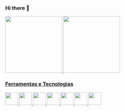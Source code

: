### Hi there 👋

<head>
<link rel="stylesheet" href="https://cdn.jsdelivr.net/gh/devicons/devicon@v2.15.1/devicon.min.css">
</head>
          
          
<!--
**claudiovilarim/claudiovilarim** is a ✨ _special_ ✨ repository because its `README.md` (this file) appears on your GitHub profile.

Here are some ideas to get you started:

- 🔭 I’m currently working on ...
- 🌱 I’m currently learning ...
- 👯 I’m looking to collaborate on ...
- 🤔 I’m looking for help with ...
- 💬 Ask me about ...
- 📫 How to reach me: ...
- 😄 Pronouns: ...
- ⚡ Fun fact: ...
-->

<div>
  <a href="https://github.com/claudiovilarim">
  <img height="180em" src="https://github-readme-stats.vercel.app/api/top-langs/?username=claudiovilarim&layout=compact&langs_count=7&theme=dracula"/>
  <img height="180em" src="https://github-readme-stats.vercel.app/api?username=claudiovilarim&show_icons=true&theme=dracula&include_all_commits=true&count_private=true"/>
</div>

### Ferramentas e Tecnologias  
          
<img src="https://cdn.jsdelivr.net/gh/devicons/devicon/icons/angularjs/angularjs-plain.svg" width="40" height="40"/>

<img src="https://cdn.jsdelivr.net/gh/devicons/devicon/icons/php/php-plain.svg" width="40" height="40"/>

<img src="https://cdn.jsdelivr.net/gh/devicons/devicon/icons/javascript/javascript-plain.svg" width="40" height="40" />

<img src="https://cdn.jsdelivr.net/gh/devicons/devicon/icons/java/java-plain-wordmark.svg" width="40" height="40"/>

<img src="https://cdn.jsdelivr.net/gh/devicons/devicon/icons/html5/html5-plain-wordmark.svg" width="40" height="40"/>

<img src="https://cdn.jsdelivr.net/gh/devicons/devicon/icons/css3/css3-plain-wordmark.svg" width="40" height="40"/>

<img src="https://cdn.jsdelivr.net/gh/devicons/devicon/icons/bootstrap/bootstrap-plain-wordmark.svg" width="40" height="40"/>
          
          
          
          

